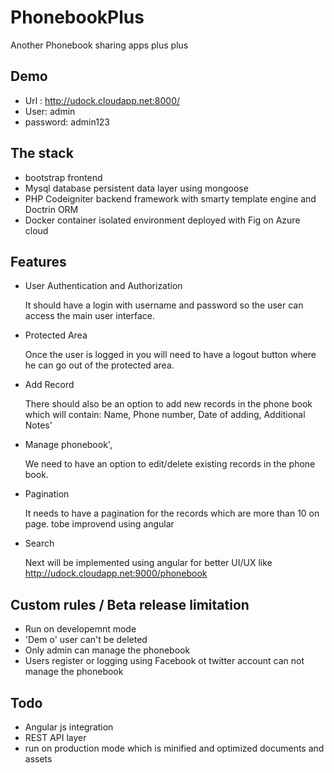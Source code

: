 # PhonebookPlus

Another Phonebook sharing apps plus plus

## Demo 

- Url : http://udock.cloudapp.net:8000/
- User: admin
- password: admin123

## The  stack

- bootstrap frontend
- Mysql database persistent data layer using mongoose
- PHP Codeigniter backend framework with smarty template engine and Doctrin ORM 
- Docker container isolated environment deployed with Fig on Azure cloud

## Features

- User Authentication and Authorization

  It should have a login with username and password so the user can access the main user interface.
  
- Protected Area

  Once the user is logged in you will need to have a logout button where he can go out of the protected area.

- Add Record

  There should also be an option to add new records in the phone book which will contain: Name, Phone number, Date of adding, Additional Notes'
  
- Manage phonebook',
  
  We need to have an option to edit/delete existing records in the phone book.
  
- Pagination
  
  It needs to have a pagination for the records which are more than 10 on page. tobe improvend using angular
  
- Search

  Next will be implemented using angular for better UI/UX like http://udock.cloudapp.net:9000/phonebook

## Custom rules / Beta release limitation

- Run on developemnt mode
- 'Dem	o' user can't be deleted
- Only admin can manage the phonebook
- Users register or logging using Facebook ot twitter account can not manage the phonebook
 

## Todo
- Angular js integration
- REST API layer
-  run on production mode which is minified and optimized documents and assets
	 
